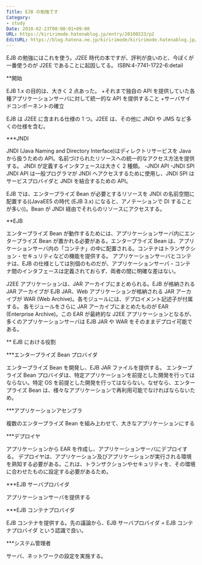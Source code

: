 ```yaml
---
Title: EJB の勉強です
Category:
- study
Date: 2010-02-23T00:00:01+09:00
URL: https://kiririmode.hatenablog.jp/entry/20100223/p2
EditURL: https://blog.hatena.ne.jp/kiririmode/kiririmode.hatenablog.jp/atom/entry/8454420450078212149
---
```


EJB の勉強にはこれを使う。J2EE 時代の本ですが、評判が良いのと、今ぼくが一番使うのが J2EE であることに起因してる。
ISBN:4-7741-1722-6:detail

**開始

EJB 1.x の目的は、大きく 2 点あった。
+それまで独自の API を提供していた各種アプリケーションサーバに対して統一的な API を提供すること
+サーバサイドコンポーネントの確立

EJB は J2EE に含まれる仕様の 1 つ。J2EE は、その他に JNDI や JMS など多くの仕様を含む。

***JNDI

JNDI (Java Naming and Directory Interface)はディレクトリサービスを Java から扱うための API。名前づけられたリソースへの統一的なアクセス方法を提供する。
JNDI が定義するインタフェースは大きく 2 種類。
-JNDI API
-JNDI SPI
JNDI API は一般プログラマが JNDI へアクセスするために使用し、JNDI SPI はサービスプロバイダと JNDI を結合するための API。

EJB では、エンタープライズ Bean が必要とするリソースを JNDI の名前空間に配置する((JavaEE5 の時代 (EJB 3.x) になると、アノテーションで DI することが多い))。Bean が JNDI 経由でそれらのリソースにアクセスする。

**EJB

エンタープライズ Bean が動作するためには、アプリケーションサーバ内にエンタープライズ Bean が置かれる必要がある。エンタープライズ Bean は、アプリケーションサーバ内の「コンテナ」の中に配置される。コンテナはトランザクション・セキュリティなどの機能を提供する。
アプリケーションサーバとコンテナは、EJB の仕様としては別個のものだが、アプリケーションサーバ・コンテナ間のインタフェースは定義されておらず、両者の間に明確な差はない。


J2EE アプリケーションは、JAR アーカイブにまとめられる。EJB が格納される JAR アーカイブが EJB JAR、Web アプリケーションが格納される JAR アーカイブが WAR (Web Archive)。各モジュールには、デプロイメント記述子が付属する。
各モジュールをさらに JAR アーカイブにまとめたものが EAR (Enterprise Archive)。この EAR が最終的な J2EE アプリケーションとなるが、多くのアプリケーションサーバは EJB JAR や WAR をそのままデプロイ可能である。

** EJB における役割

***エンタープライズ Bean プロバイダ

エンタープライズ Bean を開発し、EJB JAR ファイルを提供する。
エンタープライズ Bean プロバイダは、特定アプリケーションを前提とした開発を行ってはならない。特定 OS を前提とした開発を行ってはならない。なぜなら、エンタープライズ Bean は、様々なアプリケーションで再利用可能でなければならないため。

***アプリケーションアセンブラ

複数のエンタープライズ Bean を組み上わせて、大きなアプリケーションにする

***デプロイヤ

アプリケーションから EAR を作成し、アプリケーションサーバにデプロイする。
デプロイヤは、アプリケーション及びアプリケーションが実行される環境を熟知する必要がある。これは、トランザクションやセキュリティを、その環境に合わせたものに設定する必要があるため。

***EJB サーバプロバイダ

アプリケーションサーバを提供する

***EJB コンテナプロバイダ

EJB コンテナを提供する。先の議論から、EJB サーバプロバイダ = EJB コンテナプロバイダ という認識で良い。

***システム管理者

サーバ、ネットワークの設定を実施する。
